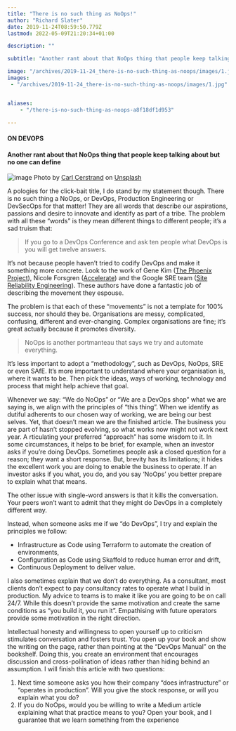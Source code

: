 ```yaml
---
title: "There is no such thing as NoOps!"
author: "Richard Slater"
date: 2019-11-24T08:59:50.779Z
lastmod: 2022-05-09T21:20:34+01:00

description: ""

subtitle: "Another rant about that NoOps thing that people keep talking about but no one can define"

image: "/archives/2019-11-24_there-is-no-such-thing-as-noops/images/1.jpg" 
images:
 - "/archives/2019-11-24_there-is-no-such-thing-as-noops/images/1.jpg"


aliases:
    - "/there-is-no-such-thing-as-noops-a8f18df1d953"

---
```


#### ON DEVOPS

#### Another rant about that NoOps thing that people keep talking about but no one can define

![image](/archives/2019-11-24_there-is-no-such-thing-as-noops/images/1.jpg#layoutTextWidth)
Photo by [Carl Cerstrand](https://unsplash.com/@cerstrand?utm_source=medium&amp;utm_medium=referral) on [Unsplash](https://unsplash.com?utm_source=medium&amp;utm_medium=referral)




A
pologies for the click-bait title, I do stand by my statement though. There is no such thing a NoOps, or DevOps, Production Engineering or DevSecOps for that matter! They are all words that describe our aspirations, passions and desire to innovate and identify as part of a tribe. The problem with all these “words” is they mean different things to different people; it’s a sad truism that:
> If you go to a DevOps Conference and ask ten people what DevOps is you will get twelve answers.

It’s not because people haven’t tried to codify DevOps and make it something more concrete. Look to the work of Gene Kim ([The Phoenix Project](https://www.amazon.co.uk/Phoenix-Project-DevOps-Helping-Business-ebook/dp/B078Y98RG8/)), Nicole Forsgren ([Accelerate](https://www.amazon.co.uk/Accelerate-Software-Performing-Technology-Organizations-ebook/dp/B07B9F83WM/)) and the Google SRE team ([Site Reliability Engineering](https://www.amazon.co.uk/Site-Reliability-Engineering-Production-Systems-ebook/dp/B01DCPXKZ6)). These authors have done a fantastic job of describing the movement they espouse.

The problem is that each of these “movements” is not a template for 100% success, nor should they be. Organisations are messy, complicated, confusing, different and ever-changing. Complex organisations are fine; it’s great actually because it promotes diversity.
> NoOps is another portmanteau that says we try and automate everything.

It’s less important to adopt a “methodology”, such as DevOps, NoOps, SRE or even SAfE. It’s more important to understand where your organisation is, where it wants to be. Then pick the ideas, ways of working, technology and process that might help achieve that goal.

Whenever we say: “We do NoOps” or “We are a DevOps shop” what we are saying is, we align with the principles of “this thing”. When we identify as dutiful adherents to our chosen way of working, we are being our best selves. Yet, that doesn’t mean we are the finished article. The business you are part of hasn’t stopped evolving, so what works now might not work next year.
A
rticulating your preferred “approach” has some wisdom to it. In some circumstances, it helps to be brief, for example, when an investor asks if you’re doing DevOps. Sometimes people ask a closed question for a reason; they want a short response. But, brevity has its limitations; it hides the excellent work you are doing to enable the business to operate. If an investor asks if you what, you do, and you say ‘NoOps’ you better prepare to explain what that means.

The other issue with single-word answers is that it kills the conversation. Your peers won’t want to admit that they might do DevOps in a completely different way.

Instead, when someone asks me if we “do DevOps”, I try and explain the principles we follow:

*   Infrastructure as Code using Terraform to automate the creation of environments,
*   Configuration as Code using Skaffold to reduce human error and drift,
*   Continuous Deployment to deliver value.

I also sometimes explain that we don’t do everything. As a consultant, most clients don’t expect to pay consultancy rates to operate what I build in production. My advice to teams is to make it like you are going to be on call 24/7. While this doesn’t provide the same motivation and create the same conditions as “you build it, you run it”. Empathising with future operators provide some motivation in the right direction.

Intellectual honesty and willingness to open yourself up to criticism stimulates conversation and fosters trust. You open up your book and show the writing on the page, rather than pointing at the “DevOps Manual” on the bookshelf. Doing this, you create an environment that encourages discussion and cross-pollination of ideas rather than hiding behind an assumption.
I
will finish this article with two questions:

1.  Next time someone asks you how their company “does infrastructure” or “operates in production”. Will you give the stock response, or will you explain what you do?
2.  If you do NoOps, would you be willing to write a Medium article explaining what that practice means to you? Open your book, and I guarantee that we learn something from the experience
